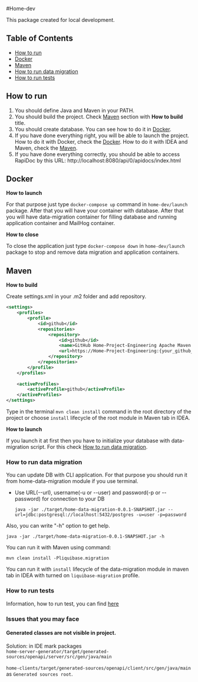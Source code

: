 #Home-dev

This package created for local development.

## Table of Contents

  - [How to run](#How-to-run)
  - [Docker](#Docker)
  - [Maven](#Maven)
  - [How to run data migration](#How-to-run-data-migration)
  - [How to run tests](#How-to-run-tests)


## How to run
1. You should define Java and Maven in your PATH.
2. You should build the project. Check [Maven](#Maven) section with **How to build** title.
3. You should create database. You can see how to do it in [Docker](#Docker).
4. If you have done everything right, you will be able to launch the project. How to do it with Docker, check the [Docker](#Docker).
How to do it with IDEA and Maven, check the [Maven](#Maven).
5. If you have done everything correctly, you should be able to access RapiDoc by this URL: http://localhost:8080/api/0/apidocs/index.html


## Docker

**How to launch**

For that purpose just type `docker-compose up` command in `home-dev/launch` package.
After that you will have your container with database.
After that you will have data-migration container for filling database and running application container and MailHog container.

**How to close**

To close the application just type `docker-compose down` in `home-dev/launch` package to stop and remove data migration and application containers.

## Maven

**How to build**

Create settings.xml in your .m2 folder and add repository.
```xml
<settings>
    <profiles>
        <profile>
            <id>github</id>
            <repositories>
                <repository>
                    <id>github</id>
                    <name>GitHub Home-Project-Engineering Apache Maven Packages</name>
                    <url>https://Home-Project-Engineering:{your_github_read_packages_key}@maven.pkg.github.com/Home-Project-Engineering/quartz-actuator</url>
                </repository>
            </repositories>
        </profile>
    </profiles>
    
    <activeProfiles>
        <activeProfile>github</activeProfile>
    </activeProfiles>
</settings>
```
Type in the terminal `mvn clean install` command in the root directory of the project or choose `install` lifecycle of the root module in Maven tab in IDEA.

**How to launch**

If you launch it at first then you have to initialize your database with data-migration script. For this check [How to run data migration](#How-to-run-data-migration).

### How to run data migration
You can update DB with CLI application. For that purpose you should run it from home-data-migration module if you use terminal.

- Use URL(--url), username(-u or --user) and password(-p or --password) for connection to your DB

    `java -jar ./target/home-data-migration-0.0.1-SNAPSHOT.jar --url=jdbc:postgresql://localhost:5432/postgres -u=user -p=password`

Also, you can write "-h" option to get help. 
  
  `java -jar ./target/home-data-migration-0.0.1-SNAPSHOT.jar -h`

You can run it with Maven using command:
  
  `mvn clean install -Pliquibase.migration`

You can run it with `install` lifecycle of the data-migration module in maven tab in IDEA with turned on `liquibase-migration` profile.

### How to run tests
Information, how to run test, you can find [here](https://github.com/ita-social-projects/Home/blob/dev/home-docs/home-api-tests.md)


### Issues that you may face
#### Generated classes are not visible in project.  
Solution: in IDE mark packages <br> `home-server-generator/target/generated-sources/openapi/server/src/gen/java/main` <br>
<br> `home-clients/target/generated-sources/openapi/client/src/gen/java/main` <br>
 as `Generated sources root`.